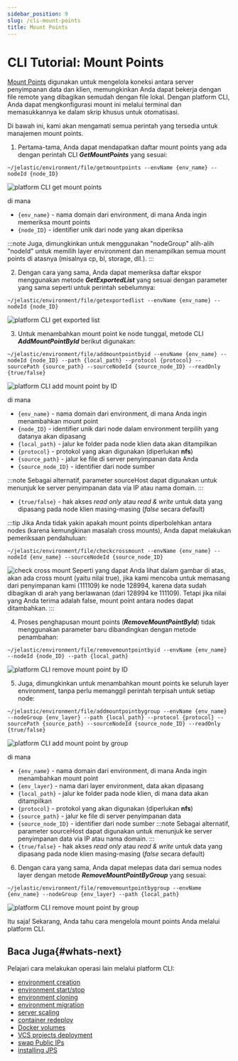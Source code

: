 ```yaml
---
sidebar_position: 9
slug: /cli-mount-points
title: Mount Points
---
```

# CLI Tutorial: Mount Points

[Mount Points](https://docs.dewacloud.com/docs/mount-points) digunakan untuk mengelola koneksi antara server penyimpanan data dan klien, memungkinkan Anda dapat bekerja dengan file remote yang dibagikan semudah dengan file lokal. Dengan platform CLI, Anda dapat mengkonfigurasi mount ini melalui terminal dan memasukkannya ke dalam skrip khusus untuk otomatisasi.

Di bawah ini, kami akan mengamati semua perintah yang tersedia untuk manajemen mount points.

1. Pertama-tama, Anda dapat mendapatkan daftar mount points yang ada dengan perintah CLI _**GetMountPoints**_ yang sesuai:

```
~/jelastic/environment/file/getmountpoints --envName {env_name} --nodeId {node_ID}
```

<img src="https://assets.dewacloud.com/dewacloud-docs/development-tools/api-and-cli/platform-cli/mount-points/mount-points-1.png" alt="platform CLI get mount points" max-width="100%"/>

di mana

  * `{env_name}` \- nama domain dari environment, di mana Anda ingin memeriksa mount points
  * `{node_ID}` \- identifier unik dari node yang akan diperiksa 

:::note
Juga, dimungkinkan untuk menggunakan "nodeGroup" alih-alih "nodeId" untuk memilih layer environment dan menampilkan semua mount points di atasnya (misalnya cp, bl, storage, dll.). 
:::

2. Dengan cara yang sama, Anda dapat memeriksa daftar ekspor menggunakan metode _**GetExportedList**_ yang sesuai dengan parameter yang sama seperti untuk perintah sebelumnya:

```
~/jelastic/environment/file/getexportedlist --envName {env_name} --nodeId {node_ID}
```

<img src="https://assets.dewacloud.com/dewacloud-docs/development-tools/api-and-cli/platform-cli/mount-points/mount-points-2.png" alt="platform CLI get exported list" max-width="100%"/>

3. Untuk menambahkan mount point ke node tunggal, metode CLI _**AddMountPointById**_ berikut digunakan:

```
~/jelastic/environment/file/addmountpointbyid --envName {env_name} --nodeId {node_ID} --path {local_path} --protocol {protocol} --sourcePath {source_path} --sourceNodeId {source_node_ID} --readOnly {true/false}
```

<img src="https://assets.dewacloud.com/dewacloud-docs/development-tools/api-and-cli/platform-cli/mount-points/mount-points-3.png" alt="platform CLI add mount point by ID" max-width="100%"/>

di mana

  * `{env_name}` \- nama domain dari environment, di mana Anda ingin menambahkan mount point
  * `{node_ID}` \- identifier unik dari node dalam environment terpilih yang datanya akan dipasang
  * `{local_path}` \- jalur ke folder pada node klien data akan ditampilkan
  * `{protocol}` \- protokol yang akan digunakan (diperlukan **nfs**)
  * `{source_path}` \- jalur ke file di server penyimpanan data Anda
  * `{source_node_ID}` \- identifier dari node sumber 

  :::note
  Sebagai alternatif, parameter sourceHost dapat digunakan untuk menunjuk ke server penyimpanan data via IP atau nama domain.
  :::

  * `{true/false}` \- hak akses _read only_ atau _read & write_ untuk data yang dipasang pada node klien masing-masing (_false_ secara default) 

  :::tip
  Jika Anda tidak yakin apakah mount points diperbolehkan antara nodes (karena kemungkinan masalah cross mounts), Anda dapat melakukan pemeriksaan pendahuluan:
  ```
  ~/jelastic/environment/file/checkcrossmount --envName {env_name} --nodeId {env_name} --sourceNodeId {source_node_ID}
  ```
  <img src="https://assets.dewacloud.com/dewacloud-docs/development-tools/api-and-cli/platform-cli/mount-points/mount-points-4.png" alt="check cross mount" max-width="100%"/>
  Seperti yang dapat Anda lihat dalam gambar di atas, akan ada cross mount (yaitu nilai true), jika kami mencoba untuk memasang dari penyimpanan kami (111109) ke node 128994, karena data sudah dibagikan di arah yang berlawanan (dari 128994 ke 111109). Tetapi jika nilai yang Anda terima adalah false, mount point antara nodes dapat ditambahkan.
  :::
 
4. Proses penghapusan mount points (_**RemoveMountPointById**_) tidak menggunakan parameter baru dibandingkan dengan metode penambahan:

```
~/jelastic/environment/file/removemountpointbyid --envName {env_name} --nodeId {node_ID} --path {local_path}
```

<img src="https://assets.dewacloud.com/dewacloud-docs/development-tools/api-and-cli/platform-cli/mount-points/mount-points-5.png" alt="platform CLI remove mount point by ID" max-width="100%"/>

5. Juga, dimungkinkan untuk menambahkan mount points ke seluruh layer environment, tanpa perlu memanggil perintah terpisah untuk setiap node:

```
~/jelastic/environment/file/addmountpointbygroup --envName {env_name} --nodeGroup {env_layer} --path {local_path} --protocol {protocol} --sourcePath {source_path} --sourceNodeId {source_node_ID} --readOnly {true/false}
```

<img src="https://assets.dewacloud.com/dewacloud-docs/development-tools/api-and-cli/platform-cli/mount-points/mount-points-6.png" alt="platform CLI add mount point by group" max-width="100%"/>

di mana

  * `{env_name}` \- nama domain dari environment, di mana Anda ingin menambahkan mount point
  * `{env_layer}` \- nama dari layer environment, data akan dipasang
  * `{local_path}` \- jalur ke folder pada node klien, di mana data akan ditampilkan
  * `{protocol}` \- protokol yang akan digunakan (diperlukan **nfs**)
  * `{source_path}` \- jalur ke file di server penyimpanan data
  * `{source_node_ID}` \- identifier dari node sumber 
  :::note
  Sebagai alternatif, parameter sourceHost dapat digunakan untuk menunjuk ke server penyimpanan data via IP atau nama domain.
  :::
  * `{true/false}` \- hak akses _read only_ atau _read & write_ untuk data yang dipasang pada node klien masing-masing (_false_ secara default)

6. Dengan cara yang sama, Anda dapat melepas data dari semua nodes layer dengan metode _**RemoveMountPointByGroup**_ yang sesuai:

```
~/jelastic/environment/file/removemountpointbygroup --envName {env_name} --nodeGroup {env_layer} --path {local_path}
```

<img src="https://assets.dewacloud.com/dewacloud-docs/development-tools/api-and-cli/platform-cli/mount-points/mount-points-7.png" alt="platform CLI remove mount point by group" max-width="100%"/>

Itu saja! Sekarang, Anda tahu cara mengelola mount points Anda melalui platform CLI.

## Baca Juga{#whats-next}

Pelajari cara melakukan operasi lain melalui platform CLI:

  * [environment creation](https://docs.dewacloud.com/docs/cli-create-environment/)
  * [environment start/stop](https://docs.dewacloud.com/docs/cli-environment-control/)
  * [environment cloning](https://docs.dewacloud.com/docs/cli-clone-environment/)
  * [environment migration](https://docs.dewacloud.com/docs/cli-environment-migration/)
  * [server scaling](https://docs.dewacloud.com/docs/cli-scaling/)
  * [container redeploy](https://docs.dewacloud.com/docs/cli-container-redeploy/)
  * [Docker volumes](https://docs.dewacloud.com/docs/cli-container-volumes/)
  * [VCS projects deployment](https://docs.dewacloud.com/docs/cli-vcs-deploy/)
  * [swap Public IPs](https://docs.dewacloud.com/docs/cli-ip-swap/)
  * [installing JPS](https://docs.dewacloud.com/docs/cli-install-jps)